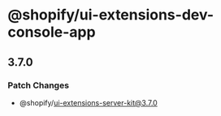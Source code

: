 # @shopify/ui-extensions-dev-console-app

## 3.7.0

### Patch Changes

- @shopify/ui-extensions-server-kit@3.7.0
